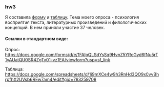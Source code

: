 ### hw3
Я составила [форму](https://docs.google.com/forms/d/e/1FAIpQLSdYsSq9HvnZ5YRcGyd6fNu5rT1yAUatQU0SR4ZgTy01-vz1EA/viewform?usp=sf_link "форма") и [таблицу](https://docs.google.com/spreadsheets/d/1i9mXCe4w9h3RnHd3QO9x0vvBhrpfhX2UVsb6REw7am4/edit#gid=783259708 "таблица").
Тема моего опроса - психология восприятия текста, литературных произведений и филологических концепций. В нем приняли участие 37 человек.

#### Ссылки в стандартном виде:
Опрос: https://docs.google.com/forms/d/e/1FAIpQLSdYsSq9HvnZ5YRcGyd6fNu5rT1yAUatQU0SR4ZgTy01-vz1EA/viewform?usp=sf_link

Таблица: https://docs.google.com/spreadsheets/d/1i9mXCe4w9h3RnHd3QO9x0vvBhrpfhX2UVsb6REw7am4/edit#gid=783259708
